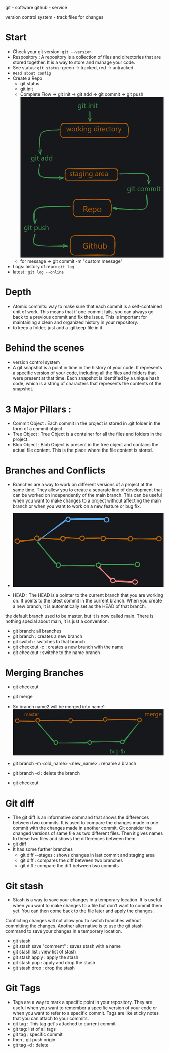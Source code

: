 git - software
github - service

version control system - track files for changes

# Start
- Check your git version: `git --version`
- Respository : A repository is a collection of files and directories that are stored together. It is a way to store and manage your code.
- See status: `git status`: green -> tracked, red -> untracked
- `Read about config`
- Create a Repo
    - git status
    - git init
    - Complete Flow -> git init -> git add -> git commit -> git push
    ![alt text](image.png)
    - for message -> git commit -m "custom meesage"
- Logs: history of repo: `git log`
- latest : `git log --online`

# Depth
- Atomic commits: way to make sure that each commit is a self-contained unit of work. This means that if one commit fails, you can always go back to a previous commit and fix the issue. This is important for maintaining a clean and organized history in your repository.
- to keep a folder; just add a .gitkeep file in it

# Behind the scenes
- version control system
- A git snapshot is a point in time in the history of your code. It represents a specific version of your code, including all the files and folders that were present at that time. Each snapshot is identified by a unique hash code, which is a string of characters that represents the contents of the snapshot. 

# 3 Major Pillars :
- Commit Object : Each commit in the project is stored in .git folder in the form of a commit object.
- Tree Object : Tree Object is a container for all the files and folders in the project.
- Blob Object : Blob Object is present in the tree object and contains the actual file content. This is the place where the file content is stored.

# Branches and Conflicts
- Branches are a way to work on different versions of a project at the same time. They allow you to create a separate line of development that can be worked on independently of the main branch. This can be useful when you want to make changes to a project without affecting the main branch or when you want to work on a new feature or bug fix.
- ![alt text](image-1.png)

- HEAD : The HEAD is a pointer to the current branch that you are working on. It points to the latest commit in the current branch. When you create a new branch, it is automatically set as the HEAD of that branch.

the default branch used to be master, but it is now called main. There is nothing special about main, it is just a convention.

- git branch: all branches
- git branch <name>: creates a new branch
- git switch <name>: switches to that branch
- git checkout -c <name>: creates a new branch with the name
- git checkout <name>: switche to the name branch

# Merging Branches
- git checkout <name1>
- git merge <name2>
- So branch name2 will be merged into name1
![alt text](image-2.png)

- git branch -m <old_name> <new_name> : rename a branch
- git branch -d <name> : delete the branch
- git checkout <name>

# Git diff
- The git diff is an informative command that shows the differences between two commits. It is used to compare the changes made in one commit with the changes made in another commit. Git consider the changed versions of same file as two different files. Then it gives names to these two files and shows the differences between them.
- git diff
- It has some further branches
    - git diff --stages : shows changes in last commit and staging area
    - git diff <name1> <name2> : compares the diff between two branches
    - git diff <commit1> <commit2> : compare the diff between two commits 

# Git stash
- Stash is a way to save your changes in a temporary location. It is useful when you want to make changes to a file but don’t want to commit them yet. You can then come back to the file later and apply the changes.

Conflicting changes will not allow you to switch branches without committing the changes. Another alternative is to use the git stash command to save your changes in a temporary location.
- git stash
- git stash save "comment" : saves stash with a name
- git stash list : view list of stash
- git stash apply : apply the stash
- git stash pop : apply and drop the stash
- git stash drop : drop the stash

# Git Tags
- Tags are a way to mark a specific point in your repository. They are useful when you want to remember a specific version of your code or when you want to refer to a specific commit. Tags are like sticky notes that you can attach to your commits.
- git tag <name> : This tag get's attached to current commit
- git tag: list of all tags
- git tag <tag-name> <commit-hash> : specific commit
- then , git push origin <tag-name>
- git tag -d <tag-name> : delete